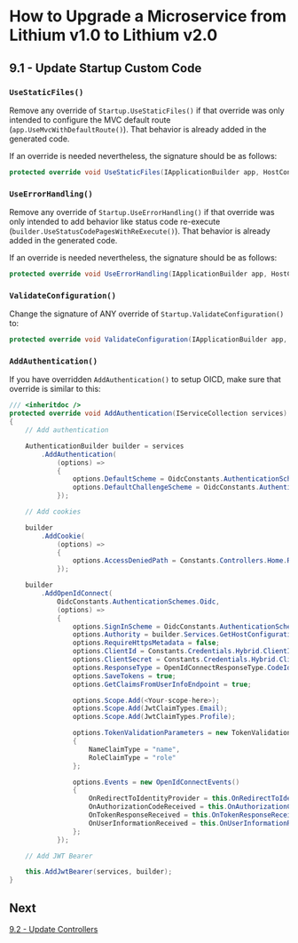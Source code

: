# How to Upgrade a Microservice from Lithium v1.0 to Lithium v2.0

## 9.1 - Update Startup Custom Code

### `UseStaticFiles()`

Remove any override of `Startup.UseStaticFiles()` if that override was only intended to configure the MVC default route (`app.UseMvcWithDefaultRoute()`). That behavior is already added in the generated code.

If an override is needed nevertheless, the signature should be as follows:

```csharp
protected override void UseStaticFiles(IApplicationBuilder app, HostConfiguration hostConfiguration)
```

### `UseErrorHandling()`

Remove any override of `Startup.UseErrorHandling()` if that override was only intended to add behavior like status code re-execute (`builder.UseStatusCodePagesWithReExecute()`). That behavior is already added in the generated code.

If an override is needed nevertheless, the signature should be as follows:

```csharp
protected override void UseErrorHandling(IApplicationBuilder app, HostConfiguration hostConfiguration)
```

### `ValidateConfiguration()`

Change the signature of ANY override of `Startup.ValidateConfiguration()` to:

```csharp
protected override void ValidateConfiguration(IApplicationBuilder app, HostConfiguration hostConfiguration)
```

### `AddAuthentication()`

If you have overridden `AddAuthentication()` to setup OICD, make sure that override is similar to this:

```csharp
/// <inheritdoc />
protected override void AddAuthentication(IServiceCollection services)
{
    // Add authentication

    AuthenticationBuilder builder = services
        .AddAuthentication(
            (options) =>
            {
                options.DefaultScheme = OidcConstants.AuthenticationSchemes.Cookies;
                options.DefaultChallengeScheme = OidcConstants.AuthenticationSchemes.Oidc;
            });

    // Add cookies

    builder
        .AddCookie(
            (options) =>
            {
                options.AccessDeniedPath = Constants.Controllers.Home.Routes.AccessDenied;
            });

    builder
        .AddOpenIdConnect(
            OidcConstants.AuthenticationSchemes.Oidc,
            (options) =>
            {
                options.SignInScheme = OidcConstants.AuthenticationSchemes.Cookies;
                options.Authority = builder.Services.GetHostConfiguration().IdentityServerBaseUri?.Trim();
                options.RequireHttpsMetadata = false;
                options.ClientId = Constants.Credentials.Hybrid.ClientId;
                options.ClientSecret = Constants.Credentials.Hybrid.ClientSecret;
                options.ResponseType = OpenIdConnectResponseType.CodeIdTokenToken;
                options.SaveTokens = true;
                options.GetClaimsFromUserInfoEndpoint = true;

                options.Scope.Add(<Your-scope-here>);
                options.Scope.Add(JwtClaimTypes.Email);
                options.Scope.Add(JwtClaimTypes.Profile);

                options.TokenValidationParameters = new TokenValidationParameters
                {
                    NameClaimType = "name",
                    RoleClaimType = "role"
                };

                options.Events = new OpenIdConnectEvents()
                {
                    OnRedirectToIdentityProvider = this.OnRedirectToIdentityProvider,
                    OnAuthorizationCodeReceived = this.OnAuthorizationCodeReceived,
                    OnTokenResponseReceived = this.OnTokenResponseReceived,
                    OnUserInformationReceived = this.OnUserInformationReceived,
                };
            });

    // Add JWT Bearer

    this.AddJwtBearer(services, builder);
}
```

## Next

[9.2 - Update Controllers](./09.2-update-webapi-controllers.md)